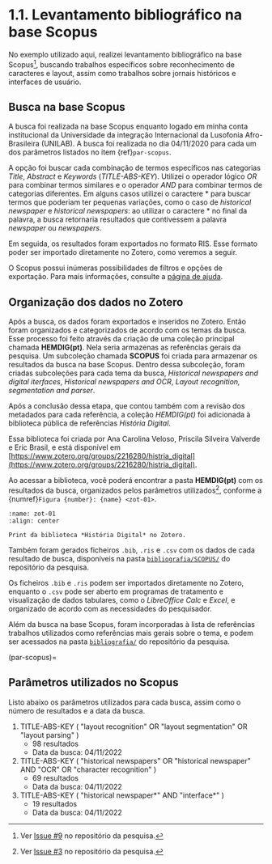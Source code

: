 # 1.1. Levantamento bibliográfico na base Scopus

No exemplo utilizado aqui, realizei levantamento bibliográfico na base Scopus[^1], buscando trabalhos específicos sobre reconhecimento de caracteres e layout, assim como trabalhos sobre jornais históricos e interfaces de usuário.

## Busca na base Scopus

A busca foi realizada na base Scopus enquanto logado em minha conta institucional da Universidade da integração Internacional da Lusofonia Afro-Brasileira (UNILAB). A busca foi realizada no dia 04/11/2020 para cada um dos parâmetros listados no item {ref}`par-scopus`.

A opção foi buscar cada combinação de termos específicos nas categorias *Title*, *Abstract* e *Keywords* (*TITLE-ABS-KEY*). Utilizei o operador lógico *OR* para combinar termos similares e o operador *AND* para combinar termos de categorias diferentes. Em alguns casos utilizei o caractere * para buscar termos que poderiam ter pequenas variações, como o caso de *historical newspaper* e *historical newspapers*: ao utilizar o caractere * no final da palavra, a busca retornaria resultados que contivessem a palavra *newspaper* ou *newspapers*.

Em seguida, os resultados foram exportados no formato RIS. Esse formato poder ser importado diretamente no Zotero, como veremos a seguir.

O Scopus possui inúmeras possibilidades de filtros e opções de exportação. Para mais informações, consulte a [página de ajuda](https://service.elsevier.com/app/answers/detail/a_id/11423/c/10546/supporthub/scopus/kw/search/).

## Organização dos dados no Zotero

Após a busca, os dados foram exportados e inseridos no Zotero. Então foram organizados e categorizados de acordo com os temas da busca. Esse processo foi feito através da criação de uma coleção principal chamada **HEMDIG(pt)**. Nela seria armazenas as referências gerais da pesquisa. Um subcoleção chamada **SCOPUS** foi criada para armazenar os resultados da busca na base Scopus. Dentro dessa subcoleção, foram criadas subcoleções para cada tema da busca, *Historical newspapers and digital iterfaces*, *Historical newspapers and OCR*, *Layout recognition, segmentation and parser*.

Após a conclusão dessa etapa, que contou também com a revisão dos metadados para cada referência, a coleção *HEMDIG(pt)* foi adicionada à biblioteca pública de referências *História Digital*.

Essa biblioteca foi criada por Ana Carolina Veloso, Priscila Silveira Valverde e Eric Brasil, e está disponível em [https://www.zotero.org/groups/2216280/histria_digital](https://www.zotero.org/groups/2216280/histria_digital). 

Ao acessar a biblioteca, você poderá encontrar a pasta **HEMDIG(pt)** com os resultados da busca, organizados pelos parâmetros utilizados[^2], conforme a {numref}`Figura {number}: {name} <zot-01>`.

```{figure} ../../assets/images/print_bib_zot.png
:name: zot-01
:align: center

Print da biblioteca *História Digital* no Zotero.
```

Também foram gerados ficheiros `.bib`, `.ris` e `.csv` com os dados de cada resultado de busca, disponíveis na pasta [`bibliografia/SCOPUS/`](https://github.com/ericbrasiln/hemdig-framework/tree/main/bibliografia/SCOPUS) do repositório da pesquisa.

Os ficheiros `.bib` e `.ris` podem ser importados diretamente no Zotero, enquanto o `.csv` pode ser aberto em programas de tratamento e visualização de dados tabulares, como o *LibreOffice Calc* e *Excel*, e organizado de acordo com as necessidades do pesquisador.

Além da busca na base Scopus, foram incorporadas à lista de referências trabalhos utilizados como referências mais gerais sobre o tema, e podem ser acessados na pasta [`bibliografia/`](../../../data/bibliografia/) do repositório da pesquisa.

(par-scopus)=
## Parâmetros utilizados no Scopus

Listo abaixo os parâmetros utilizados para cada busca, assim como o número de resultados e a data da busca.

1. TITLE-ABS-KEY ( "layout recognition"  OR  "layout segmentation"  OR  "layout parsing" ) 
   - 98 resultados 
   - Data da busca: 04/11/2022
2. TITLE-ABS-KEY ( "historical newspapers"  OR  "historical newspaper"  AND  "OCR"  OR  "character recognition" )
   - 69 resultados
   - Data da busca: 04/11/2022
3. TITLE-ABS-KEY ( "historical newspaper*"  AND  "interface*" ) 
   - 19 resultados
   - Data da busca: 04/11/2022


[^1]: Ver [Issue #9](https://github.com/ericbrasiln/hemdig-framework/issues/9) no repositório da pesquisa.

[^2]: Ver [Issue #3](https://github.com/ericbrasiln/hemdig-framework/issues/3) no repositório da pesquisa.